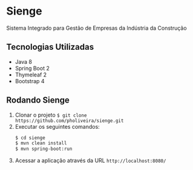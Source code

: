 # Sienge
Sistema Integrado para Gestão de Empresas da Indústria da Construção

## Tecnologias Utilizadas
* Java 8
* Spring Boot 2
* Thymeleaf 2
* Bootstrap 4

## Rodando Sienge
1. Clonar o projeto `$ git clone https://github.com/pholiveira/sienge.git`
2. Executar os seguintes comandos:
	```bash
	$ cd sienge
	$ mvn clean install
	$ mvn spring-boot:run
	```
3. Acessar a aplicação através da URL `http://localhost:8080/`